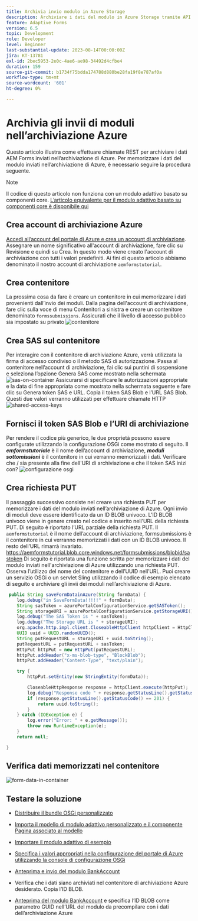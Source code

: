 ```yaml
---
title: Archivia invio modulo in Azure Storage
description: Archiviare i dati del modulo in Azure Storage tramite API REST
feature: Adaptive Forms
version: 6.5
topic: Development
role: Developer
level: Beginner
last-substantial-update: 2023-08-14T00:00:00Z
jira: KT-13781
exl-id: 2bec5953-2e0c-4ae6-ae98-34492d4cfbe4
duration: 159
source-git-commit: b1734f75bdda174788d880be28fa19f8e787af0a
workflow-type: tm+mt
source-wordcount: '601'
ht-degree: 0%

---
```


# Archivia gli invii di moduli nell’archiviazione Azure

Questo articolo illustra come effettuare chiamate REST per archiviare i dati AEM Forms inviati nell’archiviazione di Azure.
Per memorizzare i dati del modulo inviati nell’archiviazione di Azure, è necessario seguire la procedura seguente.

>[!NOTE]
>Il codice di questo articolo non funziona con un modulo adattivo basato su componenti core. [L’articolo equivalente per il modulo adattivo basato su componenti core è disponibile qui](https://experienceleague.adobe.com/docs/experience-manager-learn/forms/prefill-form-with-data-attachments/introduction.html?lang=en)


## Crea account di archiviazione Azure

[Accedi all’account del portale di Azure e crea un account di archiviazione](https://learn.microsoft.com/en-us/azure/storage/common/storage-account-create?tabs=azure-portal#create-a-storage-account-1). Assegnare un nome significativo all&#39;account di archiviazione, fare clic su Revisione e quindi su Crea. In questo modo viene creato l&#39;account di archiviazione con tutti i valori predefiniti. Ai fini di questo articolo abbiamo denominato il nostro account di archiviazione `aemformstutorial`.


## Crea contenitore

La prossima cosa da fare è creare un contenitore in cui memorizzare i dati provenienti dall’invio dei moduli.
Dalla pagina dell&#39;account di archiviazione, fare clic sulla voce di menu Contenitori a sinistra e creare un contenitore denominato `formssubmissions`. Assicurati che il livello di accesso pubblico sia impostato su privato
![contenitore](./assets/new-container.png)

## Crea SAS sul contenitore

Per interagire con il contenitore di archiviazione Azure, verrà utilizzata la firma di accesso condiviso o il metodo SAS di autorizzazione.
Passa al contenitore nell’account di archiviazione, fai clic sui puntini di sospensione e seleziona l’opzione Genera SAS come mostrato nella schermata
![sas-on-container](./assets/sas-on-container.png)
Assicurarsi di specificare le autorizzazioni appropriate e la data di fine appropriata come mostrato nella schermata seguente e fare clic su Genera token SAS e URL. Copia il token SAS Blob e l’URL SAS Blob. Questi due valori verranno utilizzati per effettuare chiamate HTTP
![shared-access-keys](./assets/shared-access-signature.png)


## Fornisci il token SAS Blob e l’URI di archiviazione

Per rendere il codice più generico, le due proprietà possono essere configurate utilizzando la configurazione OSGi come mostrato di seguito. Il _**emformstutoriale**_ è il nome dell’account di archiviazione, _**moduli sottomissioni**_ è il contenitore in cui verranno memorizzati i dati.
Verificare che / sia presente alla fine dell&#39;URI di archiviazione e che il token SAS inizi con?
![configurazione osgi](./assets/azure-portal-osgi-configuration.png)


## Crea richiesta PUT

Il passaggio successivo consiste nel creare una richiesta PUT per memorizzare i dati del modulo inviati nell’archiviazione di Azure. Ogni invio di moduli deve essere identificato da un ID BLOB univoco. L’ID BLOB univoco viene in genere creato nel codice e inserito nell’URL della richiesta PUT.
Di seguito è riportato l’URL parziale della richiesta PUT. Il `aemformstutorial` è il nome dell’account di archiviazione, formsubmissions è il contenitore in cui verranno memorizzati i dati con un ID BLOB univoco. Il resto dell’URL rimarrà invariato.
https://aemformstutorial.blob.core.windows.net/formsubmissions/blobid/sastoken Di seguito è riportata una funzione scritta per memorizzare i dati del modulo inviati nell&#39;archiviazione di Azure utilizzando una richiesta PUT. Osserva l’utilizzo del nome del contenitore e dell’UUID nell’URL. Puoi creare un servizio OSGi o un servlet Sling utilizzando il codice di esempio elencato di seguito e archiviare gli invii dei moduli nell’archiviazione di Azure.

```java
 public String saveFormDatainAzure(String formData) {
    log.debug("in SaveFormData!!!!!" + formData);
    String sasToken = azurePortalConfigurationService.getSASToken();
    String storageURI = azurePortalConfigurationService.getStorageURI();
    log.debug("The SAS Token is " + sasToken);
    log.debug("The Storage URL is " + storageURI);
    org.apache.http.impl.client.CloseableHttpClient httpClient = HttpClientBuilder.create().build();
    UUID uuid = UUID.randomUUID();
    String putRequestURL = storageURI + uuid.toString();
    putRequestURL = putRequestURL + sasToken;
    HttpPut httpPut = new HttpPut(putRequestURL);
    httpPut.addHeader("x-ms-blob-type", "BlockBlob");
    httpPut.addHeader("Content-Type", "text/plain");

    try {
        httpPut.setEntity(new StringEntity(formData));

        CloseableHttpResponse response = httpClient.execute(httpPut);
        log.debug("Response code " + response.getStatusLine().getStatusCode());
        if (response.getStatusLine().getStatusCode() == 201) {
            return uuid.toString();
        }
    } catch (IOException e) {
        log.error("Error: " + e.getMessage());
        throw new RuntimeException(e);
    }
    return null;

}
```

## Verifica dati memorizzati nel contenitore

![form-data-in-container](./assets/form-data-in-container.png)

## Testare la soluzione

* [Distribuire il bundle OSGi personalizzato](./assets/SaveAndFetchFromAzure.core-1.0.0-SNAPSHOT.jar)

* [Importa il modello di modulo adattivo personalizzato e il componente Pagina associato al modello](./assets/store-and-fetch-from-azure.zip)

* [Importare il modulo adattivo di esempio](./assets/bank-account-sample-form.zip)

* [Specifica i valori appropriati nella configurazione del portale di Azure utilizzando la console di configurazione OSGi](https://experienceleague.adobe.com/docs/experience-manager-learn/forms/some-useful-integrations/store-form-data-in-azure-storage.html?lang=en#provide-the-blob-sas-token-and-storage-uri)

* [Anteprima e invio del modulo BankAccount](http://localhost:4502/content/dam/formsanddocuments/azureportalstorage/bankaccount/jcr:content?wcmmode=disabled)

* Verifica che i dati siano archiviati nel contenitore di archiviazione Azure desiderato. Copia l’ID BLOB.
* [Anteprima del modulo BankAccount](http://localhost:4502/content/dam/formsanddocuments/azureportalstorage/bankaccount/jcr:content?wcmmode=disabled&amp;guid=dba8ac0b-8be6-41f2-9929-54f627a649f6) e specifica l’ID BLOB come parametro GUID nell’URL del modulo da precompilare con i dati dell’archiviazione Azure

